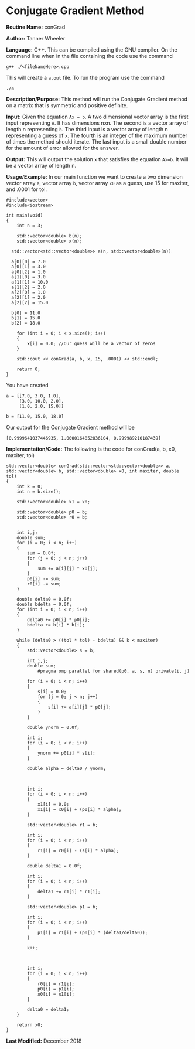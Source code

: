 # Conjugate Gradient Method

**Routine Name:** conGrad

**Author:** Tanner Wheeler

**Language:** C++.  This can be compiled using the GNU compiler.  On the command line when in the file containing the code use the command
```
g++ ./<fileNameHere>.cpp 
```
This will create a `a.out` file.  To run the program use the command
```
./a
```

**Description/Purpose:** This method will run the Conjugate Gradient method on a matrix that is symmetric and positive definite.

**Input:** Given the equation `Ax = b`.  A two dimensional vector array is the first input representing `A`.  It has dimensions nxn.  The second is a vector array of length n representing `b`. The third input is a vector array of length n representing a guess of `x`.  The fourth is an integer of the maximum number of times the method should iterate.  The last input is a small double number for the amount of error allowed for the answer.

**Output:** This will output the solution `x` that satisfies the equation `Ax=b`.  It will be a vector array of length n.

**Usage/Example:**
In our main function we want to create a two dimension vector array `a`, vector array `b`, vector array `x0` as a guess, use 15 for maxiter, and .0001 for tol.

```
#include<vector>
#include<iostream>

int main(void)
{
	int n = 3;

	std::vector<double> b(n);
	std::vector<double> x(n);

  std::vector<std::vector<double>> a(n, std::vector<double>(n))

  a[0][0] = 7.0
  a[0][1] = 3.0
  a[0][2] = 1.0
  a[1][0] = 3.0
  a[1][1] = 10.0
  a[1][2] = 2.0
  a[2][0] = 1.0
  a[2][1] = 2.0
  a[2][2] = 15.0

  b[0] = 11.0
  b[1] = 15.0
  b[2] = 18.0
  
	for (int i = 0; i < x.size(); i++)
	{
		x[i] = 0.0; //Our guess will be a vector of zeros
	}

	std::cout << conGrad(a, b, x, 15, .0001) << std::endl;

	return 0;
}  
```
You have created 
```
a = [[7.0, 3.0, 1.0],
     [3.0, 10.0, 2.0],
     [1.0, 2.0, 15.0]]
     
b = [11.0, 15.0, 18.0]
```
Our output for the Conjugate Gradient method will be
```
[0.9999641037446935, 1.0000164852836104, 0.999989210187439]
```


**Implementation/Code:** The following is the code for conGrad(a, b, x0, maxiter, tol)
```
std::vector<double> conGrad(std::vector<std::vector<double>> a, std::vector<double> b, std::vector<double> x0, int maxiter, double tol)
{
	int k = 0;
	int n = b.size();

	std::vector<double> x1 = x0;

	std::vector<double> p0 = b;
	std::vector<double> r0 = b;

	
	int i,j;
	double sum;
	for (i = 0; i < n; i++)
	{
		sum = 0.0f;
		for (j = 0; j < n; j++)
		{
			sum += a[i][j] * x0[j];
		}
		p0[i] -= sum;
		r0[i] -= sum;
	}

	double delta0 = 0.0f;
	double bdelta = 0.0f;
	for (int i = 0; i < n; i++)
	{
		delta0 += p0[i] * p0[i];
		bdelta += b[i] * b[i];
	}

	while (delta0 > ((tol * tol) - bdelta) && k < maxiter)
	{
		std::vector<double> s = b;

		int i,j;
		double sum;
			#pragma omp parallel for shared(p0, a, s, n) private(i, j)

		for (i = 0; i < n; i++)
		{
			s[i] = 0.0;
			for (j = 0; j < n; j++)
			{
				s[i] += a[i][j] * p0[j];
			}
		}
		
		double ynorm = 0.0f;

		int i;
		for (i = 0; i < n; i++)
		{
			ynorm += p0[i] * s[i];
		}

		double alpha = delta0 / ynorm;


		
		int i;
		for (i = 0; i < n; i++)
		{
			x1[i] = 0.0;
			x1[i] = x0[i] + (p0[i] * alpha);
		}

		std::vector<double> r1 = b;

		int i;
		for (i = 0; i < n; i++)
		{
			r1[i] = r0[i] - (s[i] * alpha);
		}

		double delta1 = 0.0f;

		int i;
		for (i = 0; i < n; i++)
		{
			delta1 += r1[i] * r1[i];
		}

		std::vector<double> p1 = b;

		int i;
		for (i = 0; i < n; i++)
		{
			p1[i] = r1[i] + (p0[i] * (delta1/delta0));
		}

		k++;


		
		int i;
		for (i = 0; i < n; i++)
		{
			r0[i] = r1[i];
			p0[i] = p1[i];
			x0[i] = x1[i];
		}

		delta0 = delta1;
	}

	return x0;
}

```

**Last Modified:** December 2018
